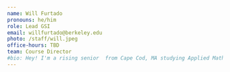 ```yaml
---
name: Will Furtado
pronouns: he/him
role: Lead GSI
email: willfurtado@berkeley.edu
photo: /staff/will.jpeg
office-hours: TBD
team: Course Director
#bio: Hey! I'm a rising senior  from Cape Cod, MA studying Applied Mathematics and Computer Science.
---
```

